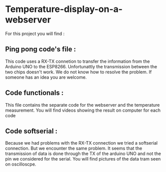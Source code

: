 # Temperature-display-on-a-webserver
For this project you will find  :
## Ping pong code's file : 
This code uses a RX-TX connetion to transfer the information from the Arduino UNO to the ESP8266. Unfortunattly the transmission between the two chips doesn't work. We do not know how to resolve the problem. If someone has an idea you are welcome.
## Code functionals :
This file contains the separate code for the webserver and the temperature measurement. You will find videos showing the result on computer for each code 
## Code softserial :
Because we had problems with the RX-TX connection we tried a softserial connection. But we encounter the same problem. It seems that the transmission of data is done through the TX of the arduino UNO and not the pin we considered for the serial. You will find pictures of the data tram seen on oscilloscpe.
